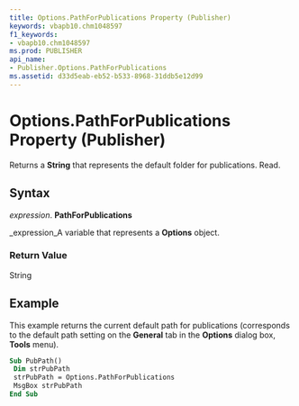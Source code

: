 ```yaml
---
title: Options.PathForPublications Property (Publisher)
keywords: vbapb10.chm1048597
f1_keywords:
- vbapb10.chm1048597
ms.prod: PUBLISHER
api_name:
- Publisher.Options.PathForPublications
ms.assetid: d33d5eab-eb52-b533-8968-31ddb5e12d99
---
```



# Options.PathForPublications Property (Publisher)

Returns a  **String** that represents the default folder for publications. Read.


## Syntax

 _expression_. **PathForPublications**

 _expression_A variable that represents a  **Options** object.


### Return Value

String


## Example

This example returns the current default path for publications (corresponds to the default path setting on the  **General** tab in the **Options** dialog box, **Tools** menu).


```vb
Sub PubPath() 
 Dim strPubPath 
 strPubPath = Options.PathForPublications 
 MsgBox strPubPath 
End Sub
```


